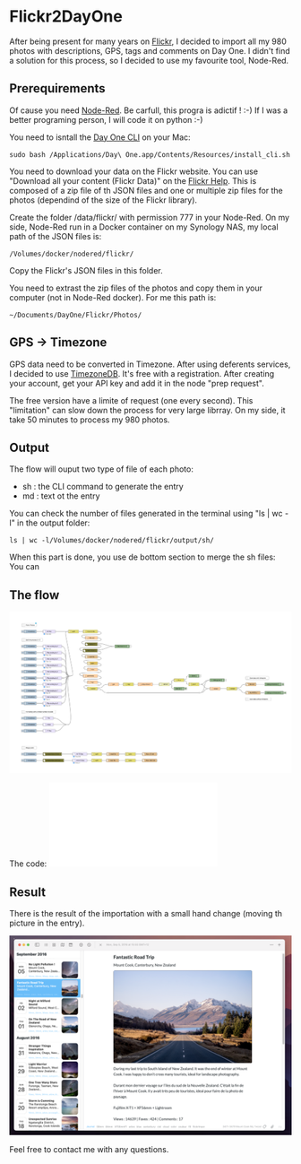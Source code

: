 # Flickr2DayOne

After being present for many years on [Flickr](https://www.flickr.com/photos/lucas3d), I decided to import all my 980 photos with descriptions, GPS, tags and comments on Day One. I didn't find a solution for this process, so I decided to use my favourite tool, Node-Red.

## Prerequirements

Of cause you need [Node-Red](https://nodered.org). Be carfull, this progra is adictif ! :-)
If I was a better programing person, I will code it on python :-)

You need to isntall the [Day One CLI](https://dayoneapp.com/guides/tips-and-tutorials/command-line-interface-cli/) on your Mac:
```
sudo bash /Applications/Day\ One.app/Contents/Resources/install_cli.sh
```
You need to download your data on the Flickr website. You can use "Download all your content (Flickr Data)" on the [Flickr Help](https://www.flickrhelp.com/hc/en-us/articles/4404079675156-Downloading-content-from-Flickr). This is composed of a zip file of th JSON files and one or multiple zip files for the photos (dependind of the size of the Flickr library).

Create the folder /data/flickr/ with permission 777 in your Node-Red.
On my side, Node-Red run in a Docker container on my Synology NAS, my local path of the JSON files is:
```
/Volumes/docker/nodered/flickr/
```
Copy the Flickr's JSON files in this folder.

You need to extrast the zip files of the photos and copy them in your computer (not in Node-Red docker).
For me this path is:
```
~/Documents/DayOne/Flickr/Photos/
```

## GPS -> Timezone

GPS data need to be converted in Timezone. After using deferents services, I decided to use [TimezoneDB](https://timezonedb.com/register]). It's free with a registration. After creating your account, get your API key and add it in the node "prep request".

The free version have a limite of request (one every second). This "limitation" can slow down the process for very large librray. On my side, it take 50 minutes to process my 980 photos. 

## Output

The flow will ouput two type of file of each photo:
* sh : the CLI command to generate the entry
* md : text ot the entry

You can check the number of files generated in the terminal using "ls | wc -l" in the output folder: 
```
ls | wc -l/Volumes/docker/nodered/flickr/output/sh/
```
When this part is done, you use de bottom section to merge the sh files:
You can 

## The flow

![Flickr2DayOne Flow](Flickr2DayOne_flow.png)

The code: ![Flickr2DayOne Json](Flickr2DayOne.json)

## Result 
 
There is the result of the importation with a small hand change (moving th picture in the entry).

![DayOne](DayOne.png)

Feel free to contact me with any questions.
